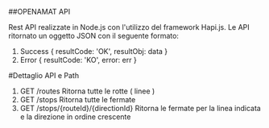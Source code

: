 ##OPENAMAT API

Rest API realizzate in Node.js con l'utilizzo del framework Hapi.js.
Le API ritornato un oggetto JSON con il seguente formato:
1. Success
    { resultCode: 'OK', resultObj: data }
2. Error
    { resultCode: 'KO', error: err }
    
#Dettaglio API e Path

1. GET /routes
    Ritorna tutte le rotte ( linee )
2. GET /stops
    Ritorna tutte le fermate
3. GET /stops/{routeId}/{directionId}
    Ritorna le fermate per la linea indicata e la direzione in ordine crescente
    
    